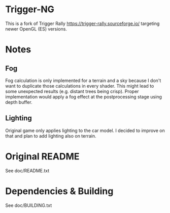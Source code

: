 Trigger-NG
===========
This is a fork of Trigger Rally https://trigger-rally.sourceforge.io/ targeting newer OpenGL (ES) versions.

# Notes

## Fog
Fog calculation is only implemented for a terrain and a sky because I don't want to duplicate those calculations in every shader.
This might lead to some unexpected results (e.g. distant trees being crisp).
Proper implementation would apply a fog effect at the postprocessing stage using depth buffer.

## Lighting
Original game only applies lighting to the car model. I decided to improve on that and plan to add lighting also on terrain.

# Original README

See doc/README.txt

# Dependencies & Building

See doc/BUILDING.txt
